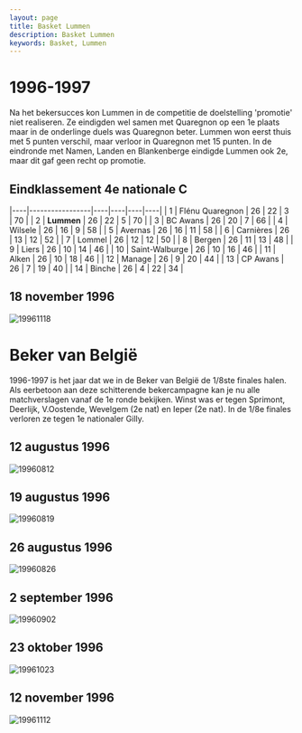 ```yaml
---
layout: page
title: Basket Lummen
description: Basket Lummen
keywords: Basket, Lummen
---
```


# 1996-1997

Na het bekersucces kon Lummen in de competitie de doelstelling 'promotie' niet realiseren. Ze eindigden wel samen met Quaregnon op een 1e plaats maar in de onderlinge duels was Quaregnon beter. Lummen won eerst thuis met 5 punten verschil, maar verloor in Quaregnon met 15 punten.
In de eindronde met Namen, Landen en Blankenberge eindigde Lummen ook 2e, maar dit gaf geen recht op promotie.

## Eindklassement 4e nationale C

|----|-----------------|----|----|----|----|
| 1  | Flénu Quaregnon | 26 | 22 | 3  | 70 |
| 2  | **Lummen**      | 26 | 22 | 5  | 70 |
| 3  | BC Awans        | 26 | 20 | 7  | 66 |
| 4  | Wilsele         | 26 | 16 | 9  | 58 |
| 5  | Avernas         | 26 | 16 | 11 | 58 |
| 6  | Carnières       | 26 | 13 | 12 | 52 |
| 7  | Lommel          | 26 | 12 | 12 | 50 |
| 8  | Bergen          | 26 | 11 | 13 | 48 |
| 9  | Liers           | 26 | 10 | 14 | 46 |
| 10 | Saint-Walburge  | 26 | 10 | 16 | 46 |
| 11 | Alken           | 26 | 10 | 18 | 46 |
| 12 | Manage          | 26 | 9  | 20 | 44 |
| 13 | CP Awans        | 26 | 7  | 19 | 40 |
| 14 | Binche          | 26 | 4  | 22 | 34 |

## 18 november 1996

![19961118](/club/geschiedenis/1996-1997/19961118.gif)

# Beker van België

1996-1997 is het jaar dat we in de Beker van België de 1/8ste finales halen. Als eerbetoon aan deze schitterende bekercampagne kan je nu alle matchverslagen vanaf de 1e ronde bekijken. Winst was er tegen Sprimont, Deerlijk, V.Oostende, Wevelgem (2e nat) en Ieper (2e nat). In de 1/8e finales verloren ze tegen 1e nationaler Gilly.

## 12 augustus 1996

![19960812](/club/geschiedenis/1996-1997/19960812.gif)

## 19 augustus 1996

![19960819](/club/geschiedenis/1996-1997/19960819.gif)

## 26 augustus 1996

![19960826](/club/geschiedenis/1996-1997/19960826.gif)

## 2 september 1996

![19960902](/club/geschiedenis/1996-1997/19960902.gif)

## 23 oktober 1996

![19961023](/club/geschiedenis/1996-1997/19961023.gif)

## 12 november 1996

![19961112](/club/geschiedenis/1996-1997/19961112.gif)